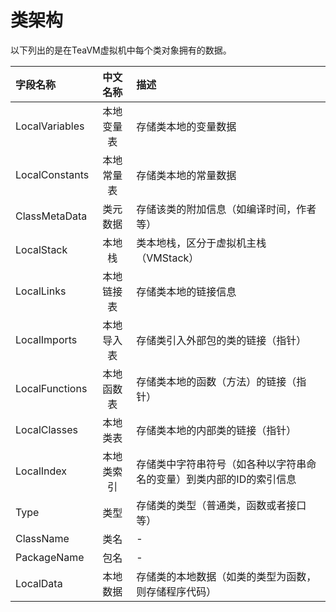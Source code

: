 # 类架构

以下列出的是在TeaVM虚拟机中每个类对象拥有的数据。

| 字段名称 | 中文名称 | 描述 | 
| :--- | :----: | :--- |
| LocalVariables | 本地变量表 | 存储类本地的变量数据 |
| LocalConstants | 本地常量表 | 存储类本地的常量数据 |
| ClassMetaData  | 类元数据   | 存储该类的附加信息（如编译时间，作者等） |
| LocalStack     | 本地栈     | 类本地栈，区分于虚拟机主栈（VMStack） |
| LocalLinks     | 本地链接表 | 存储类本地的链接信息 |
| LocalImports   | 本地导入表 | 存储类引入外部包的类的链接（指针） |
| LocalFunctions | 本地函数表 | 存储类本地的函数（方法）的链接（指针） |
| LocalClasses   | 本地类表   | 存储类本地的内部类的链接（指针） |
| LocalIndex     | 本地类索引 | 存储类中字符串符号（如各种以字符串命名的变量）到类内部的ID的索引信息 |
| Type           | 类型       | 存储类的类型（普通类，函数或者接口等） |
| ClassName      | 类名       | - |
| PackageName    | 包名       | - |
| LocalData      | 本地数据   | 存储类的本地数据（如类的类型为函数，则存储程序代码） |
